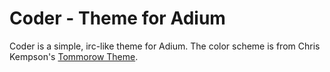 Coder - Theme for Adium
=======================

Coder is a simple, irc-like theme for Adium. The color scheme is from Chris Kempson's [Tommorow Theme](https://github.com/chriskempson/tomorrow-theme).
